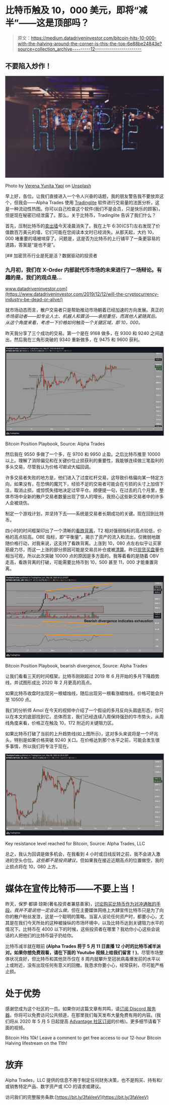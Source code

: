 # 比特币触及 10，000 美元，即将“减半”——这是顶部吗？

> 原文：<https://medium.datadriveninvestor.com/bitcoin-hits-10-000-with-the-halving-around-the-corner-is-this-the-top-6e88be24843e?source=collection_archive---------12----------------------->

## 不要陷入炒作！

![](img/d413603e3e3ff1e42bce38e17bd0d520.png)

Photo by [Verena Yunita Yapi](https://unsplash.com/@verenayunita?utm_source=unsplash&utm_medium=referral&utm_content=creditCopyText) on [Unsplash](https://unsplash.com/s/photos/hype?utm_source=unsplash&utm_medium=referral&utm_content=creditCopyText)

早上好，各位。让我们直接进入一个令人兴奋的话题，我的朋友警告我不要放弃这个，但我会——Alpha Trades 使用 [Tradinglite](https://tradinglite.com/) 软件进行交易量的法医分析，这是一种流动性热图。你可以自己检查这个软件(我们不是会员，只是快乐的顾客)，但是现在秘密已经泄露了。那么，关于比特币，Tradinglite 告诉了我们什么？

首先，压制比特币的[卖出墙](https://www.investopedia.com/news/buy-and-sell-walls-cryptocurrencies-bitcoin-ethereum-ether-ripple/)今天凌晨消失了。我在上午 6:30(CST)左右发现了价值数百万美元的墙，它们可能在您阅读本文时已经消失。从那天起，大约 10，000 堵重要的墙被啃穿了。问题是，这是否为比特币的上行铺平了一条更容易的道路，答案是“是也不是”。

[](https://www.datadriveninvestor.com/2019/12/12/will-the-cryptocurrency-industry-be-dead-or-alive/) [## 加密货币行业是死是活？数据驱动的投资者

### 九月初，我们在 X-Order 内部就代币市场的未来进行了一场辩论。有趣的是，我们的观点是…

www.datadriveninvestor.com](https://www.datadriveninvestor.com/2019/12/12/will-the-cryptocurrency-industry-be-dead-or-alive/) 

就市场动态而言，散户交易者只是帮助推动市场朝着已经加速的方向发展。真正的*市场驱动者——如专业人士、机器人和算法——承担重任，而其他人紧随其后。从这个角度来看，考虑一下价格如何触及一个关键区域，即 10，000。*

昨天我分享了三个成功的交易。第一个是在 9168 做多，在 9300 和 9240 之间退出，然后我在三角形突破的 9340 重新做多，在 9475 和 9600 获利。

![](img/d23438a5e8e566ba078bb3a683140c2b.png)

Bitcoin Position Playbook, Source: Alpha Trades

然后我在 9550 多做了一个多，在 9700 和 9950 止盈。之后比特币推至 10000 以上。理解了消除偏见和在关键价位止损获利的重要性，我能够连续做三笔盈利的多头交易，尽管我认为价格*可能会*大幅回调。

许多交易者失败的地方是，他们进入了过度杠杆交易，这导致价格偏向某一特定方向，如果没有，在恐惧的魔咒下，经验不足的交易者可能会在亏损的头寸上加倍下注，取消止损，或惊慌失措地决定过早平仓。顺便提一句，在过去的几个月里，整体市场中全新的散户交易者数量出现了惊人的增长，我担心这些新交易者中的许多人会被烧伤。

制定一个游戏计划，并坚持下去——系统是交易者长期成功的关键。现在回到比特币。

四小时的时间框架印出了一个清晰的[看跌背离](https://www.babypips.com/learn/forex/divergence-cheat-sheet)，T2 相对强弱指标的高点较低，价格的高点较高。OBE 指标，即“平衡量”，揭示了资产的流入和流出，仅微弱地跟随价格行动，对我来说，这支持了看跌背离。上涨到 10，080 点左右似乎让买家筋疲力尽，而这一上涨的部分原因可能是交易员补仓或被[清算](https://www.investopedia.com/terms/l/liquidation-margin.asp)。昨日[现货买盘](https://www.investopedia.com/terms/s/spotmarket.asp)量也相当可观，所以此次突破 10000 点的原因是多方面的。我等着看的是随着 OBV 走高，看跌背离的打破，可能需要比特币到 10，500 甚至 11，000 才能重置背离。

![](img/797f8bdf332b6ec628cd7e1ba14db157.png)

Bitcoin Position Playbook, bearish divergence, Source: Alpha Trades

让我们看看三天的时间框架。比特币刚刚超过 2019 年 6 月开始的多月下降趋势线，并试图形成比 2020 年 2 月更高的高点。

如果比特币收盘时出现另一根蜡烛线，随后出现另一根看涨蜡烛线，价格可能会升至 10500 点。

我们的分析师 Amol 在今天的视频中介绍了一个假设的多月反向头肩底形态，你可以在本文的底部找到它。总体而言，我们已经连续八周保持强劲的牛市势头，从周线角度来看，价格正在触及 10，172 附近的关键阻力区。

如果比特币打破了当前的上升趋势线(如上图所示)，这对多头来说将是一个坏兆头，特别是如果价格突破 9240 关口。在价格达到那个水平之前，可能会发生很多事情，所以我们将专注于现在。

![](img/fc21b2bd270c72c2cc11f55006b11a48.png)

Key resistance level reached for Bitcoin, Source: Alpha Trades, LLC

总之，我认为回调是做多机会，在我看到 4 小时或日线反转之前，我不会进入激进的空头仓位。*这些都不是投资建议*，但如果我在接近近期高点的位置做空，我的止损点将在 10，080 上方。

# 媒体在宣传比特币——不要上当！

昨天，保罗·都铎·琼斯(著名投资者兼慈善家)，[讨论购买比特币作为对冲通胀的手段](https://www.bloomberg.com/news/articles/2020-05-07/paul-tudor-jones-buys-bitcoin-says-he-s-reminded-of-gold-in-70s)。*我并不是说他一定会这么做*，但在主要媒体网络上大肆宣传比特币只是为了向你的散户粉丝发泄，这是一个聪明的策略。当富人谈论任何资产时，都要小心，尤其是在我们今天所处的这种被操纵的市场环境中，以及比特币达到关键阻力水平的情况下。比特币在 4000 以下的时候，这些投资者在哪里？我劝你小心这些会说话的人把他们的比特币袋子扔给你。

比特币减半就在眼前 **(Alpha Trades 将于 5 月 11 日直播 12 小时的比特币减半派对。如果你想免费观看，请在下面的 Youtube 视频上给我们留言！)**。尽管市场整体状况良好，但比特币和其他货币仅在 8 周内就攀升至冠状病毒爆发前的水平以上或附近，没有出现任何有意义的回撤。我恳求你要小心，经常获利，尽可能严格止损。

# 处于优势

感谢您成为这个社区的一员。如果你对这篇文章有共鸣，请[订阅 Discord 服务器](https://bit.ly/2KJ1oor)。你将可以免费访问公共频道，在那里我们每天发布大量免费有用的内容。(我们将从 2020 年 5 月 5 日起提高 [Advantage 社区订阅](https://bit.ly/3bUdg3a)的价格)。更多细节请看下面的视频。

Bitcoin Hits 10k! Leave a comment to get free access to our 12-hour Bitcoin Halving lifestream on the 11th!

# 放弃

Alpha Trades，LLC 提供的信息不用于制定任何财务决策，也不是购买、持有和/或销售特定产品、数字资产或 ICO 的请求或建议。

访问我们的完整服务条款:[https://bit.ly/3faVeeV](https://bit.ly/3faVeeV)